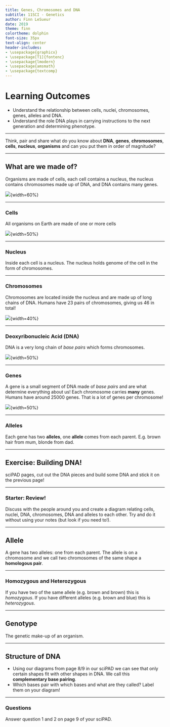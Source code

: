 ```yaml
---
title: Genes, Chromosomes and DNA
subtitle: 11SCI - Genetics
author: Finn LeSueur
date: 2019
theme: finn
colortheme: dolphin
font-size: 35px
text-align: center
header-includes:
- \usepackage{graphicx}
- \usepackage[T1]{fontenc}
- \usepackage{lmodern}
- \usepackage{amsmath}
- \usepackage{textcomp}
---
```


# Learning Outcomes

- Understand the relationship between cells, nuclei, chromosomes, genes, alleles and DNA.
- Understand the role DNA plays in carrying instructions to the next generation and determining phenotype.

---

Think, pair and share what do you know about __DNA__, __genes__, __chromosomes__, __cells__, __nucleus__, __organisms__ and can you put them in order of magnitude?

---

## What are we made of?

Organisms are made of cells, each cell contains a nucleus, the nucleus contains chromosomes made up of DNA, and DNA contains many genes.

![](assets/2-cell-diagram.jpeg){width=60%}

---

### Cells

All organisms on Earth are made of one or more cells

![](assets/2-cell.png){width=50%}

---

### Nucleus

Inside each cell is a nucleus. The nucleus holds genome of the cell in the form of chromosomes.

---

### Chromosomes

Chromosomes are located inside the nucleus and are made up of long chains of DNA.
Humans have 23 pairs of chromosomes, giving us 46 in total!

![](assets/2-chromosomes.jpg){width=40%}


---

### Deoxyribonucleic Acid (DNA)

DNA is a very long chain of _base pairs_ which forms chromosomes.

![](assets/2-dna.png){width=50%}

---

### Genes

A gene is a small segment of DNA made of _base pairs_ and are what determine everything about us! Each chromosome carries __many__ genes. Humans have around 25000 genes. That is a lot of genes per chromosome!

![](assets/2-genes.png){width=50%}

---

### Alleles

Each gene has two __alleles__, one __allele__ comes from each parent. E.g. brown hair from mum, blonde from dad.

---

## Exercise: Building DNA!

sciPAD pages, cut out the DNA pieces and build some DNA and stick it on the previous page!

---

### Starter: Review!

Discuss with the people around you and create a diagram relating cells, nuclei, DNA, chromosomes, DNA and alleles to each other. Try and do it without using your notes (but look if you need to!).

---

## Allele

A gene has two alleles: one from each parent. The allele is on a chromosome and we call two chromosomes of the same shape a __homologous pair__.

---

### Homozygous and Heterozygous

If you have two of the same allele (e.g. brown and brown) this is _homozygous_. If you have different alleles (e.g. brown and blue) this is _heterozygous_.

---

## Genotype

The genetic make-up of an organism.

---

## Structure of DNA

- Using our diagrams from page 8/9 in our sciPAD we can see that only certain shapes fit with other shapes in DNA. We call this __complementary base pairing__.
- Which bases pair with which bases and what are they called? Label them on your diagram!

---

### Questions

Answer question 1 and 2 on page 9 of your sciPAD.

